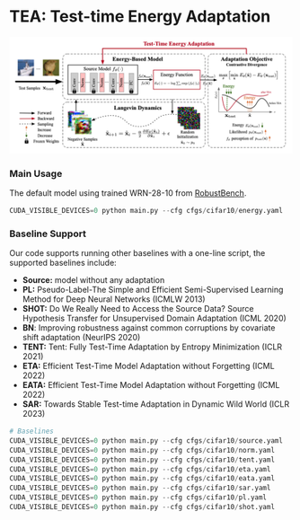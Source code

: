
# TEA: Test-time Energy Adaptation

![Our Proposed TEA](./pic/tea.png)

### Main Usage

The default model using trained WRN-28-10 from [RobustBench](https://github.com/RobustBench/robustbench).

```python
CUDA_VISIBLE_DEVICES=0 python main.py --cfg cfgs/cifar10/energy.yaml
```

### Baseline Support

Our code supports running other baselines with a one-line script, the supported baselines include:
- **Source:** model without any adaptation
- **PL:** Pseudo-Label-The Simple and Efficient Semi-Supervised Learning Method for Deep Neural Networks (ICMLW 2013)
- **SHOT:** Do We Really Need to Access the Source Data? Source Hypothesis Transfer for Unsupervised Domain Adaptation (ICML 2020)
- **BN**: Improving robustness against common corruptions by covariate shift adaptation (NeurIPS 2020)
- **TENT:** Tent: Fully Test-Time Adaptation by Entropy Minimization (ICLR 2021)
- **ETA:** Efficient Test-Time Model Adaptation without Forgetting (ICML 2022)
- **EATA:** Efficient Test-Time Model Adaptation without Forgetting (ICML 2022)
- **SAR:** Towards Stable Test-time Adaptation in Dynamic Wild World (ICLR 2023)

```python
# Baselines
CUDA_VISIBLE_DEVICES=0 python main.py --cfg cfgs/cifar10/source.yaml
CUDA_VISIBLE_DEVICES=0 python main.py --cfg cfgs/cifar10/norm.yaml
CUDA_VISIBLE_DEVICES=0 python main.py --cfg cfgs/cifar10/tent.yaml
CUDA_VISIBLE_DEVICES=0 python main.py --cfg cfgs/cifar10/eta.yaml
CUDA_VISIBLE_DEVICES=0 python main.py --cfg cfgs/cifar10/eata.yaml
CUDA_VISIBLE_DEVICES=0 python main.py --cfg cfgs/cifar10/sar.yaml
CUDA_VISIBLE_DEVICES=0 python main.py --cfg cfgs/cifar10/pl.yaml
CUDA_VISIBLE_DEVICES=0 python main.py --cfg cfgs/cifar10/shot.yaml
```